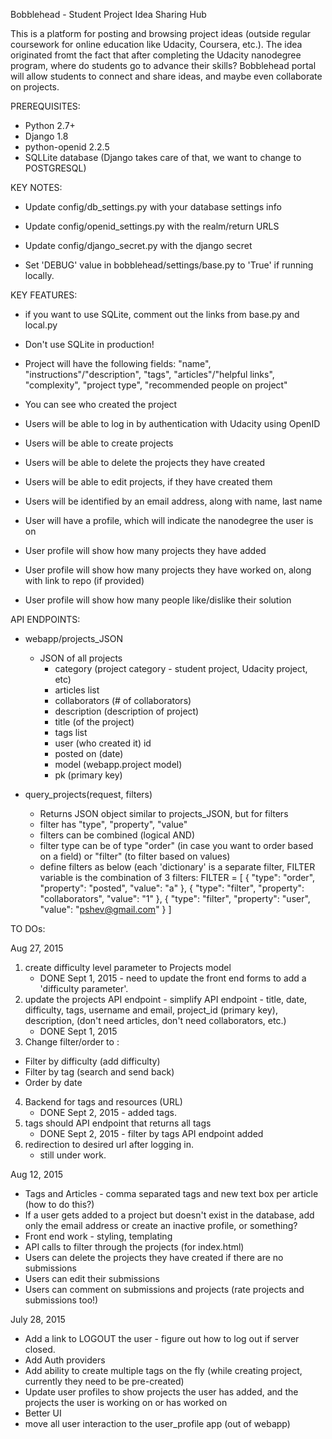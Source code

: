 Bobblehead - Student Project Idea Sharing Hub

This is a platform for posting and browsing project ideas (outside regular coursework for online education like Udacity, Coursera, etc.). The idea originated fromt the fact that after completing the Udacity nanodegree program, where do students go to advance their skills? Bobblehead portal will allow students to connect and share ideas, and maybe even collaborate on projects.


PREREQUISITES: 

- Python 2.7+
- Django 1.8
- python-openid 2.2.5
- SQLLite database (Django takes care of that, we want to change to POSTGRESQL)

KEY NOTES:

- Update config/db_settings.py with your database settings info
- Update config/openid_settings.py with the realm/return URLS
- Update config/django_secret.py with the django secret

- Set 'DEBUG' value in bobblehead/settings/base.py to 'True' if running locally.


KEY FEATURES:

- if you want to use SQLite, comment out the links from base.py and local.py
- Don't use SQLite in production!

- Project will have the following fields: "name", "instructions"/"description", "tags", "articles"/"helpful links", "complexity", "project type", "recommended people on project"
- You can see who created the project

- Users will be able to log in by authentication with Udacity using OpenID 
- Users will be able to create projects 
- Users will be able to delete the projects they have created
- Users will be able to edit projects, if they have created them

- Users will be identified by an email address, along with name, last name
- User will have a profile, which will indicate the nanodegree the user is on 
- User profile will show how many projects they have added
- User profile will show how many projects they have worked on, along with link to repo (if provided)
- User profile will show how many people like/dislike their solution


API ENDPOINTS:

- webapp/projects_JSON
	- JSON of all projects 
		- category (project category - student project, Udacity project, etc)
		- articles list
		- collaborators (# of collaborators)			
		- description (description of project)
		- title (of the project)
		- tags list
		- user (who created it) id
		- posted on (date)
		- model (webapp.project model)
		- pk (primary key)


- query_projects(request, filters)
	- Returns JSON object similar to projects_JSON, but for filters
	- filter has "type", "property", "value"
	- filters can be combined (logical AND)
	- filter type can be of type "order" (in case you want to order based on a field) or "filter" (to filter based on values)
	- define filters as below (each 'dictionary' is a separate filter, FILTER variable is the combination of 3 filters:
		FILTER = [
		    {
		        "type": "order",
		        "property": "posted",
		        "value": "a"
		    },
		    {
		        "type": "filter",
		        "property": "collaborators",
		        "value": "1"
		    },
		    {
		        "type": "filter",
		        "property": "user",
		        "value": "pshev@gmail.com"
		    }
		]

TO DOs:

Aug 27, 2015
1. create difficulty level parameter to Projects model
	- DONE Sept 1, 2015 - need to update the front end forms to add a 'difficulty parameter'.
2. update the projects API endpoint - simplify API endpoint - title, date, difficulty, tags, username and email, project_id (primary key), description, (don't need articles, don't need collaborators, etc.)
	- DONE Sept 1, 2015
3. Change filter/order to :
- Filter by difficulty (add difficulty)
- Filter by tag (search and send back)
- Order by date

4. Backend for tags and resources (URL)
	- DONE Sept 2, 2015 - added tags.
5. tags should API endpoint that returns all tags
	- DONE Sept 2, 2015 - filter by tags API endpoint added
6. redirection to desired url after logging in.
	- still under work.

Aug 12, 2015
- Tags and Articles - comma separated tags and new text box per article (how to do this?)
- If a user gets added to a project but doesn't exist in the database, add only the email address or create an inactive profile, or something?
- Front end work - styling, templating
- API calls to filter through the projects (for index.html)
- Users can delete the projects they have created if there are no submissions
- Users can edit their submissions
- Users can comment on submissions and projects (rate projects and submissions too!)


July 28, 2015 	
- Add a link to LOGOUT the user - figure out how to log out if server closed. 
- Add Auth providers
- Add ability to create multiple tags on the fly (while creating project, currently
they need to be pre-created)
- Update user profiles to show projects the user has added, and the projects the user is working on or has worked on
- Better UI
- move all user interaction to the user_profile app (out of webapp)				
